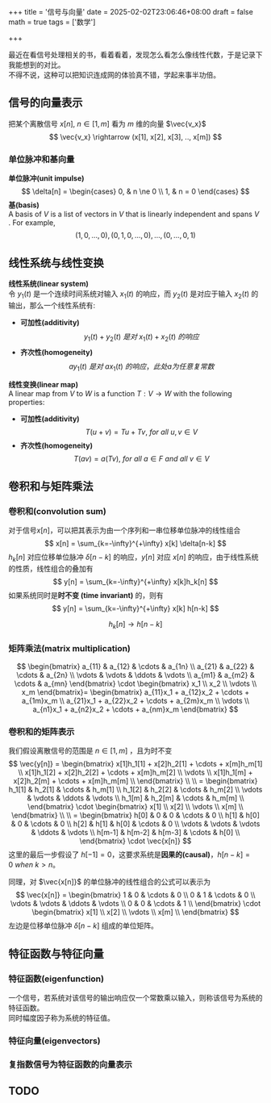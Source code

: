 +++
title = '信号与向量'
date = 2025-02-02T23:06:46+08:00
draft = false
math = true
tags = ['数学']

+++

最近在看信号处理相关的书，看着看着，发现怎么看怎么像线性代数，于是记录下我能想到的对比。  
不得不说，这种可以把知识连成网的体验真不错，学起来事半功倍。

## 信号的向量表示

把某个离散信号 $x[n],\ n \in [1,m]$ 看为 $m$ 维的向量 $\vec{v_x}$  
$$
\vec{v_x} \rightarrow (x[1], x[2], x[3], .., x[m])
$$

### 单位脉冲和基向量
**单位脉冲(unit impulse)**  
$$
\delta[n] = 
\begin{cases} 
0, & n \ne 0 \\ 
1, & n = 0
\end{cases}
$$
**基(basis)**  
A basis of $V$ is a list of vectors in $V$ that is linearly independent and
spans $V$ . For example,
$$
(1, 0, . . . , 0), (0, 1, 0, . . . , 0), . . . , (0, . . . , 0, 1)
$$

## 线性系统与线性变换
**线性系统(linear system)**  
令 $y_1(t)$ 是一个连续时间系统对输入 $x_1(t)$ 的响应，而 $y_2(t)$ 是对应于输入 $x_2(t)$ 的输出，那么一个线性系统有:  

- **可加性(additivity)**  
$$
y_1(t) + y_2(t)\ 是对\ x_1(t) + x_2(t)\ 的响应
$$
- **齐次性(homogeneity)**  
$$
ay_1(t)\ 是对\ ax_1(t)\ 的响应，此处 a 为任意复常数
$$

**线性变换(linear map)**  
A linear map from $V$ to $W$ is a function $T : V → W$ with the following
properties:  

- **可加性(additivity)**  
$$
T (u + v) = T u + T v,\ for\ all\ u, v ∈ V 
$$
- **齐次性(homogeneity)**  
$$
T (av) = a(T v),\ for\ all\ a ∈ F\ and\ all\ v ∈ V
$$

## 卷积和与矩阵乘法
### 卷积和(convolution sum)   
对于信号$x[n]$，可以把其表示为由一个序列和一串位移单位脉冲的线性组合
$$
x[n] = \sum_{k=-\infty}^{+\infty} x[k] \delta[n-k]
$$
$h_k[n]$ 对应位移单位脉冲 $\delta[n-k]$ 的响应，$y[n]$ 对应 $x[n]$ 的响应，由于线性系统的性质，线性组合的叠加有
$$
y[n] = \sum_{k=-\infty}^{+\infty} x[k]h_k[n]
$$
如果系统同时是**时不变 (time invariant)** 的，则有
$$
y[n] = \sum_{k=-\infty}^{+\infty} x[k] h[n-k]
$$

$$
h_k[n] \rightarrow h[n-k]
$$

### 矩阵乘法(matrix multiplication)

$$
\begin{bmatrix}
a_{11} & a_{12} & \cdots & a_{1n} \\
a_{21} & a_{22} & \cdots & a_{2n} \\
\vdots & \vdots & \ddots & \vdots \\
a_{m1} & a_{m2} & \cdots & a_{mn}
\end{bmatrix}
\cdot
\begin{bmatrix}
x_1 \\
x_2 \\
\vdots \\
x_m
\end{bmatrix}=
\begin{bmatrix}
a_{11}x_1 + a_{12}x_2 + \cdots + a_{1m}x_m \\
a_{21}x_1 + a_{22}x_2 + \cdots + a_{2m}x_m \\
\vdots \\
a_{n1}x_1 + a_{n2}x_2 + \cdots + a_{nm}x_m
\end{bmatrix}
$$

### 卷积和的矩阵表示

我们假设离散信号的范围是 $n \in [1, m]$ ，且为时不变
$$
\vec{y[n]} =
\begin{bmatrix}
x[1]h_1[1] + x[2]h_2[1] + \cdots + x[m]h_m[1] \\
x[1]h_1[2] + x[2]h_2[2] + \cdots + x[m]h_m[2] \\
\vdots \\
x[1]h_1[m] + x[2]h_2[m] + \cdots + x[m]h_m[m] \\
\end{bmatrix} \\ \\ = 
\begin{bmatrix}
h_1[1] & h_2[1] & \cdots & h_m[1] \\
h_1[2] & h_2[2] & \cdots & h_m[2] \\
\vdots & \vdots & \ddots & \vdots \\
h_1[m] & h_2[m] & \cdots & h_m[m] \\
\end{bmatrix}
\cdot
\begin{bmatrix}
x[1] \\
x[2] \\
\vdots \\
x[m] \\
\end{bmatrix} \\ \\ =
\begin{bmatrix}
h[0] & 0 & 0 & \cdots & 0 \\
h[1] & h[0] & 0 & \cdots & 0 \\
h[2] & h[1] & h[0] & \cdots & 0 \\
\vdots & \vdots & \vdots & \ddots & \vdots \\
h[m-1] & h[m-2] & h[m-3] & \cdots & h[0] \\
\end{bmatrix}
\cdot
\vec{x[n]}
$$
这里的最后一步假设了 $h[-1] = 0$，这要求系统是**因果的(causal)**，$h[n-k] = 0\ when\ k > n$。

同理，对 $\vec{x[n]}$ 的单位脉冲的线性组合的公式可以表示为
$$
\vec{x[n]} =
\begin{bmatrix}
1 & 0 & \cdots & 0 \\
0 & 1 & \cdots & 0 \\
\vdots & \vdots & \ddots & \vdots \\
0 & 0 & \cdots & 1 \\
\end{bmatrix}
\cdot
\begin{bmatrix}
x[1] \\
x[2] \\
\vdots \\
x[m] \\
\end{bmatrix}
$$
左边是位移单位脉冲 $\delta[n-k]$ 组成的单位矩阵。

## 特征函数与特征向量

### 特征函数(eigenfunction)

一个信号，若系统对该信号的输出响应仅一个常数乘以输入，则称该信号为系统的特征函数。  
同时幅度因子称为系统的特征值。

### 特征向量(eigenvectors)

### 复指数信号为特征函数的向量表示

## TODO